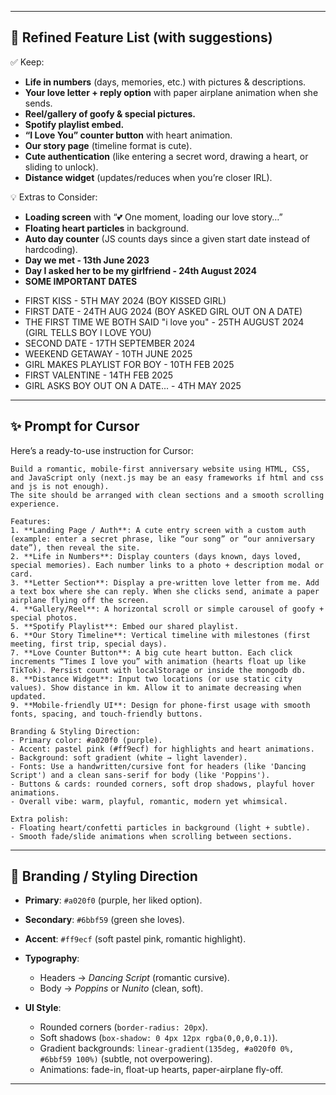 
---

## 🎯 Refined Feature List (with suggestions)

✅ Keep:

* **Life in numbers** (days, memories, etc.) with pictures & descriptions.
* **Your love letter + reply option** with paper airplane animation when she sends.
* **Reel/gallery of goofy & special pictures.**
* **Spotify playlist embed.**
* **“I Love You” counter button** with heart animation.
* **Our story page** (timeline format is cute).
* **Cute authentication** (like entering a secret word, drawing a heart, or sliding to unlock).
* **Distance widget** (updates/reduces when you’re closer IRL).

💡 Extras to Consider:

* **Loading screen** with “💕 One moment, loading our love story…”
* **Floating heart particles** in background.
* **Auto day counter** (JS counts days since a given start date instead of hardcoding).
* **Day we met - 13th June 2023**
* **Day I asked her to be my girlfriend - 24th August 2024**
* **SOME IMPORTANT DATES**
- FIRST KISS - 5TH MAY 2024 (BOY KISSED GIRL)
- FIRST DATE - 24TH AUG 2024 (BOY ASKED GIRL OUT ON A DATE)
- THE FIRST TIME WE BOTH SAID "i love you" - 25TH AUGUST 2024 (GIRL TELLS BOY I LOVE YOU)
- SECOND DATE - 17TH SEPTEMBER 2024
- WEEKEND GETAWAY - 10TH JUNE 2025
- GIRL MAKES PLAYLIST FOR BOY - 10TH FEB 2025
- FIRST VALENTINE - 14TH FEB 2025
- GIRL ASKS BOY OUT ON A DATE... - 4TH MAY 2025

---

## ✨ Prompt for Cursor

Here’s a ready-to-use instruction for Cursor:

```
Build a romantic, mobile-first anniversary website using HTML, CSS, and JavaScript only (next.js may be an easy frameworks if html and css and js is not enough). 
The site should be arranged with clean sections and a smooth scrolling experience. 

Features:
1. **Landing Page / Auth**: A cute entry screen with a custom auth (example: enter a secret phrase, like “our song” or “our anniversary date”), then reveal the site. 
2. **Life in Numbers**: Display counters (days known, days loved, special memories). Each number links to a photo + description modal or card. 
3. **Letter Section**: Display a pre-written love letter from me. Add a text box where she can reply. When she clicks send, animate a paper airplane flying off the screen. 
4. **Gallery/Reel**: A horizontal scroll or simple carousel of goofy + special photos. 
5. **Spotify Playlist**: Embed our shared playlist. 
6. **Our Story Timeline**: Vertical timeline with milestones (first meeting, first trip, special days). 
7. **Love Counter Button**: A big cute heart button. Each click increments “Times I love you” with animation (hearts float up like TikTok). Persist count with localStorage or inside the mongodb db. 
8. **Distance Widget**: Input two locations (or use static city values). Show distance in km. Allow it to animate decreasing when updated. 
9. **Mobile-friendly UI**: Design for phone-first usage with smooth fonts, spacing, and touch-friendly buttons. 

Branding & Styling Direction:
- Primary color: #a020f0 (purple).
- Accent: pastel pink (#ff9ecf) for highlights and heart animations.
- Background: soft gradient (white → light lavender).
- Fonts: Use a handwritten/cursive font for headers (like 'Dancing Script') and a clean sans-serif for body (like 'Poppins').
- Buttons & cards: rounded corners, soft drop shadows, playful hover animations.
- Overall vibe: warm, playful, romantic, modern yet whimsical.

Extra polish:
- Floating heart/confetti particles in background (light + subtle).
- Smooth fade/slide animations when scrolling between sections.
```

---

## 🎨 Branding / Styling Direction

* **Primary**: `#a020f0` (purple, her liked option).
* **Secondary**: `#6bbf59` (green she loves).
* **Accent**: `#ff9ecf` (soft pastel pink, romantic highlight).
* **Typography**:

  * Headers → *Dancing Script* (romantic cursive).
  * Body → *Poppins* or *Nunito* (clean, soft).
* **UI Style**:

  * Rounded corners (`border-radius: 20px`).
  * Soft shadows (`box-shadow: 0 4px 12px rgba(0,0,0,0.1)`).
  * Gradient backgrounds: `linear-gradient(135deg, #a020f0 0%, #6bbf59 100%)` (subtle, not overpowering).
  * Animations: fade-in, float-up hearts, paper-airplane fly-off.

---
